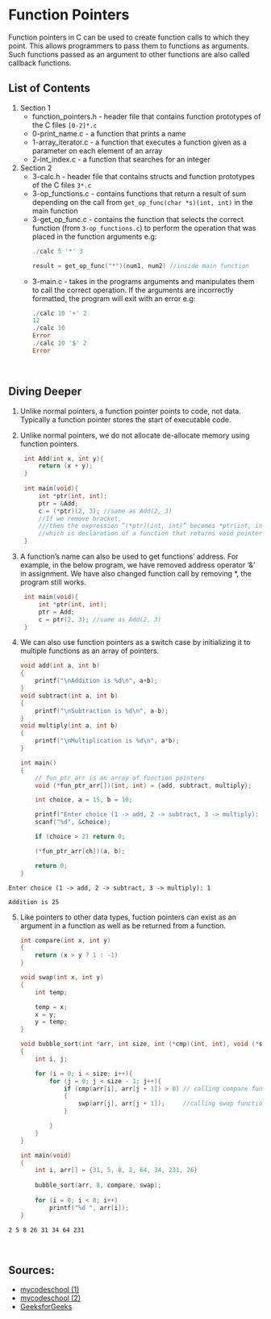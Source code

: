 # Function Pointers

Function pointers in C can be used to create function calls to which they point. This allows programmers to pass them to functions as arguments. Such functions passed as an argument to other functions are also called callback functions.

## List of Contents
1. Section 1
   * function_pointers.h - header file that contains function prototypes of the C files `[0-2]*.c`
   * 0-print_name.c - a function that prints a name
   * 1-array_iterator.c - a function that executes a function given as a parameter on each element of an array
   * 2-int_index.c -  a function that searches for an integer
2. Section 2
   * 3-calc.h - header file that contains structs and function prototypes of the C files `3*.c`
   * 3-op_functions.c - contains functions that return a result of sum depending on the call from `get_op_func(char *s)(int, int)` in the main function
   * 3-get_op_func.c - contains the function that selects the correct function (from `3-op_functions.c`) to perform the operation that was placed in the function arguments e.g:
     ```powershell
	 ./calc 5 '*' 3
	 ```
	 ```C
	 result = get_op_func("*")(num1, num2) //inside main function
	 ```
   * 3-main.c - takes in the programs arguments and manipulates them to call the correct operation. If the arguments are incorrectly formatted, the program will exit with an error e.g:
     ```powershell
	 ./calc 10 '+' 2
	 12
	 ./calc 10
	 Error
	 ./calc 10 '$' 2
	 Error
     ```

<br>

## Diving Deeper

1. Unlike normal pointers, a function pointer points to code, not data. Typically a function pointer stores the start of executable code.

2. Unlike normal pointers, we do not allocate de-allocate memory using function pointers. 

   ```C
	int Add(int x, int y){
		return (x + y);
	}
	
	int main(void){
		int *ptr(int, int);
		ptr = &Add;
		c = (*ptr)(2, 3); //same as Add(2, 3)
		//If we remove bracket, 
		///then the expression “(*ptr)(int, int)” becomes *ptr(int, int)” 
		//which is declaration of a function that returns void pointer
	}
	```

 
3. A function’s name can also be used to get functions’ address. For example, in the below program, we have removed address operator ‘&’ in assignment. We have also changed function call by removing *, the program still works.

   ```C
	int main(void){
		int *ptr(int, int);
		ptr = Add;
		c = ptr(2, 3); //same as Add(2, 3)
	}
	```

4. We can also use function pointers as a switch case by initializing it to multiple functions as an array of pointers.

	```C
	void add(int a, int b)
	{
		printf("\nAddition is %d\n", a+b);
	}
	void subtract(int a, int b)
	{
		printf("\nSubtraction is %d\n", a-b);
	}
	void multiply(int a, int b)
	{
		printf("\nMultiplication is %d\n", a*b);
	}
	
	int main()
	{
		// fun_ptr_arr is an array of function pointers
		void (*fun_ptr_arr[])(int, int) = {add, subtract, multiply};

		int choice, a = 15, b = 10;

		printf("Enter choice (1 -> add, 2 -> subtract, 3 -> multiply): ")
		scanf("%d", &choice);

		if (choice > 2) return 0;
	
		(*fun_ptr_arr[ch])(a, b);
	
		return 0;
	}
	```
```
Enter choice (1 -> add, 2 -> subtract, 3 -> multiply): 1

Addition is 25
```
5. Like pointers to other data types, fuction pointers can exist as an argument in a function as well as be returned from a function.

	```C
	int compare(int x, int y)
	{
		return (x > y ? 1 : -1)
	}

	void swap(int x, int y)
	{
		int temp;

		temp = x;
		x = y;
		y = temp;
	}

	void bubble_sort(int *arr, int size, int (*cmp)(int, int), void (*swp)(int, int))
	{
		int i, j;

		for (i = 0; i < size; i++){
			for (j = 0; j < size - 1; j++){
				if (cmp(arr[i], arr[j + 1]) > 0) // calling compare function
				{
					swp(arr[j], arr[j + 1]);     //calling swap function
				}

			}
		}
	}

	int main(void)
	{
		int i, arr[] = {31, 5, 8, 2, 64, 34, 231, 26}
		
		bubble_sort(arr, 8, compare, swap);
		
		for (i = 0; i < 8; i++)
			printf("%d ", arr[i]);
	}
	```
```
2 5 8 26 31 34 64 231
```

<br>

## Sources:

* [mycodeschool (1)](https://www.youtube.com/watch?v=ynYtgGUNelE)
* [mycodeschool (2)](https://www.youtube.com/watch?v=sxTFSDAZM8s&t=536s)
* [GeeksforGeeks](https://www.geeksforgeeks.org/function-pointer-in-c/)
